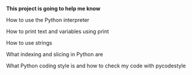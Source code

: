 ******This project is going to help me know******


How to use the Python interpreter

How to print text and variables using print

How to use strings

What indexing and slicing in Python are

What Python coding style is and how to check my code with pycodestyle
